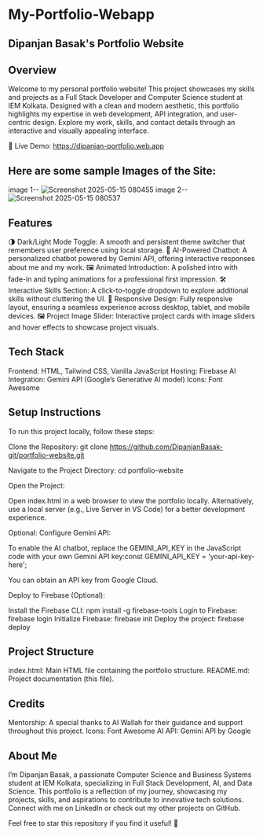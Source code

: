 # My-Portfolio-Webapp

## Dipanjan Basak's Portfolio Website

## Overview
Welcome to my personal portfolio website! This project showcases my skills and projects as a Full Stack Developer and Computer Science student at IEM Kolkata. Designed with a clean and modern aesthetic, this portfolio highlights my expertise in web development, API integration, and user-centric design. Explore my work, skills, and contact details through an interactive and visually appealing interface.

🔗 Live Demo: https://dipanjan-portfolio.web.app

## Here are some sample Images of the Site:
image 1-- ![Screenshot 2025-05-15 080455](https://github.com/user-attachments/assets/58ec79f6-c02f-474c-9f63-a13b052a1e71)
image 2-- ![Screenshot 2025-05-15 080537](https://github.com/user-attachments/assets/2f0a5f20-6f7e-404d-a6c6-bd1c32991ee1)


## Features

🌗 Dark/Light Mode Toggle: A smooth and persistent theme switcher that remembers user preference using local storage.
🤖 AI-Powered Chatbot: A personalized chatbot powered by Gemini API, offering interactive responses about me and my work.
🖼️ Animated Introduction: A polished intro with fade-in and typing animations for a professional first impression.
🛠️ Interactive Skills Section: A click-to-toggle dropdown to explore additional skills without cluttering the UI.
📱 Responsive Design: Fully responsive layout, ensuring a seamless experience across desktop, tablet, and mobile devices.
🖼️ Project Image Slider: Interactive project cards with image sliders and hover effects to showcase project visuals.

## Tech Stack

Frontend: HTML, Tailwind CSS, Vanilla JavaScript
Hosting: Firebase
AI Integration: Gemini API (Google’s Generative AI model)
Icons: Font Awesome

## Setup Instructions
To run this project locally, follow these steps:

Clone the Repository:
git clone https://github.com/DipanjanBasak-git/portfolio-website.git


Navigate to the Project Directory:
cd portfolio-website


Open the Project:

Open index.html in a web browser to view the portfolio locally.
Alternatively, use a local server (e.g., Live Server in VS Code) for a better development experience.


Optional: Configure Gemini API:

To enable the AI chatbot, replace the GEMINI_API_KEY in the JavaScript code with your own Gemini API key:const GEMINI_API_KEY = 'your-api-key-here';


You can obtain an API key from Google Cloud.


Deploy to Firebase (Optional):

Install the Firebase CLI: npm install -g firebase-tools
Login to Firebase: firebase login
Initialize Firebase: firebase init
Deploy the project: firebase deploy



## Project Structure

index.html: Main HTML file containing the portfolio structure.
README.md: Project documentation (this file).

## Credits

Mentorship: A special thanks to AI Wallah for their guidance and support throughout this project.
Icons: Font Awesome
AI API: Gemini API by Google

## About Me
I’m Dipanjan Basak, a passionate Computer Science and Business Systems student at IEM Kolkata, specializing in Full Stack Development, AI, and Data Science. This portfolio is a reflection of my journey, showcasing my projects, skills, and aspirations to contribute to innovative tech solutions. Connect with me on LinkedIn or check out my other projects on GitHub.

Feel free to star this repository if you find it useful! 🌟
